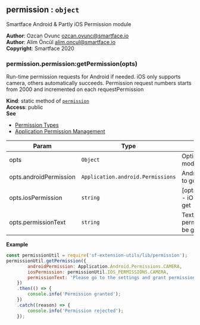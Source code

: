 <a name="module_permission"></a>

## permission : <code>object</code>
Smartface Android & Partly iOS Permission module

**Author**: Ozcan Ovunc <ozcan.ovunc@smartface.io>  
**Author**: Alim Öncül <alim.oncul@smartface.io>  
**Copyright**: Smartface 2020  
<a name="module_permission.permission_getPermission"></a>

### permission.permission:getPermission(opts)
Run-time permission requests for Android if needed. iOS only supports camera, others automatically succeeds.Permission request numbers starts from 2000 and incremented on each requestPermission

**Kind**: static method of [<code>permission</code>](#module_permission)  
**Access**: public  
**See**

- [Permission Types](http://ref.smartface.io/#!/api/Application.android.Permissions)
- [Application Permission Management](https://developer.smartface.io/docs/application-permission-management)


| Param | Type | Description |
| --- | --- | --- |
| opts | <code>Object</code> | Options for the module |
| opts.androidPermission | <code>Application.android.Permissions</code> | Android permission to get |
| opts.iosPermission | <code>string</code> | [opts.iosPermission] - iOS permission to get |
| opts.permissionText | <code>string</code> | Text to show when permission cannot be granted |

**Example**  
```js
const permissionUtil = require('sf-extension-utils/lib/permission');permissionUtil.getPermission({        androidPermission: Application.Android.Permissions.CAMERA,        iosPermission: permissionUtil.IOS_PERMISSIONS.CAMERA,        permissionText: 'Please go to the settings and grant permission'    })    .then(() => {        console.info('Permission granted');    })    .catch((reason) => {        console.info('Permission rejected');    });
```
